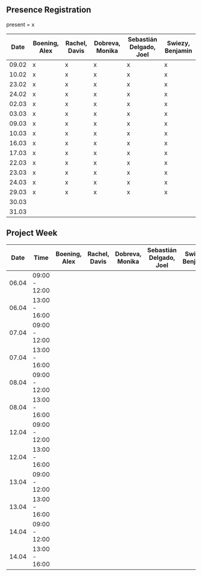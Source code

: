## Presence Registration
present = x

|Date|Boening, Alex|Rachel, Davis|Dobreva, Monika|Sebastián Delgado, Joel|Swiezy, Benjamin|
|---|---|---|---|---|---|
|09.02|x|x|x|x|x|
|10.02|x|x|x|x|x|
|23.02|x|x|x|x|x|
|24.02|x|x|x|x|x|
|02.03|x|x|x|x|x|
|03.03|x|x|x|x|x|
|09.03|x|x|x|x|x|
|10.03|x|x|x|x|x|
|16.03|x|x|x|x|x|
|17.03|x|x|x|x|x|
|22.03|x|x|x|x|x|
|23.03|x|x|x|x|x|
|24.03|x|x|x|x|x|
|29.03|x|x|x|x|x|
|30.03||||||
|31.03||||||

## Project Week
|Date|Time|Boening, Alex|Rachel, Davis|Dobreva, Monika|Sebastián Delgado, Joel|Swiezy, Benjamin|
|---|---|---|---|---|---|---|
|06.04|09:00 - 12:00||||||
|06.04|13:00 - 16:00||||||
|07.04|09:00 - 12:00||||||
|07.04|13:00 - 16:00||||||
|08.04|09:00 - 12:00||||||
|08.04|13:00 - 16:00||||||
|12.04|09:00 - 12:00||||||
|12.04|13:00 - 16:00||||||
|13.04|09:00 - 12:00||||||
|13.04|13:00 - 16:00||||||
|14.04|09:00 - 12:00||||||
|14.04|13:00 - 16:00||||||


